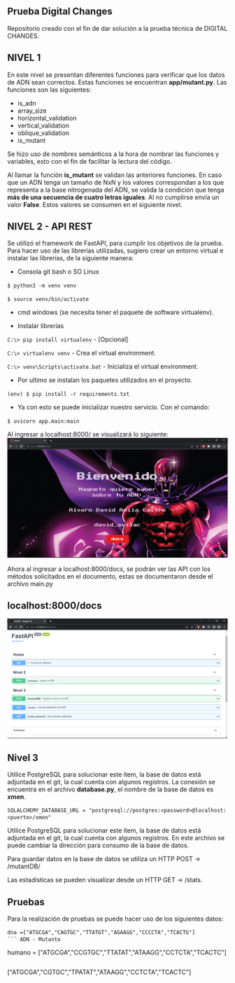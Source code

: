 Prueba Digital Changes
-------------
Repositorio creado con el fin de dar solución a la prueba técnica de DIGITAL CHANGES.

NIVEL 1
-------------
En este nivel se presentan diferentes funciones para verificar que los datos de ADN sean correctos. Estas funciones se encuentran **app/mutant.py**.
Las funciones son las siguientes:
 + is_adn
 + array_size   
 + horizontal_validation
 + vertical_validation
 + oblique_validation
 + is_mutant
 
Se hizo uso de nombres semánticos a la hora de nombrar las funciones y variables, esto con el fin de facilitar la lectura del código.

Al llamar la función **is_mutant** se validan las anteriores funciones. En caso que un ADN tenga un tamaño de NxN y los valores correspondan a los que representa a la base nitrogenada del ADN, se valida la condición que tenga **más de una secuencia de cuatro letras iguales**. Al no cumplirse envía un valor **False**. Estos valores se consumen en el siguiente nivel.


NIVEL 2 - API REST
-------------
Se utilizó el framework de FastAPI, para cumplir los objetivos de la prueba. Para hacer uso de las librerías utilizadas, sugiero crear un entorno virtual e instalar las librerías, de la siguiente manera:

 + Consola git bash o SO Linux
 
`$ python3 -m venv venv`

`$ source venv/bin/activate`

 + cmd windows (se necesita tener el paquete de software virtualenv).

 + Instalar librerías
 
`C:\> pip install virtualenv` - [Opcional]

`C:\> virtualenv venv` - Crea el virtual environment.

`C:\> venv\Scripts\activate.bat` - Inicializa el virtual environment.

 + Por ultimo se instalan los paquetes utilizados en el proyecto.

`(env) $ pip install -r requirements.txt`

 + Ya con esto se puede inicializar nuestro servicio. Con el comando:

`$ uvicorn app.main:main`

Al ingresar a localhost:8000/ se visualizará lo siguiente: 
![](https://github.com/AlvariroA/DigitalChanges/blob/main/img/Home.png)

Ahora al ingresar a localhost:8000/docs, se podrán ver las API con los métodos solicitados en el documento, estas se documentaron desde el archivo main.py

localhost:8000/docs
-------------

![](https://github.com/AlvariroA/DigitalChanges/blob/main/img/FastAPI.png)



Nivel 3
-------------

Utilice PostgreSQL para solucionar este ítem, la base de datos está adjuntada en el git, la cual cuenta con algunos registros. La conexión se encuentra en el archivo **database.py**, el nombre de la base de datos es **xmen**.

```
SQLALCHEMY_DATABASE_URL = "postgresql://postgres:<password>@localhost:<puerto>/xmen"
```
Utilice PostgreSQL para solucionar este ítem, la base de datos está adjuntada en el git, la cual cuenta con algunos registros.
En este archivo se puede cambiar la dirección para consumo de la base de datos.

Para guardar datos en la base de datos se utiliza un HTTP POST -> /mutantDB/

Las estadísticas se pueden visualizar desde un HTTP GET -> /stats.

Pruebas
-------------

Para la realización de pruebas se puede hacer uso de los siguientes datos:
```
dna =["ATGCGA","CAGTGC","TTATGT","AGAAGG","CCCCTA","TCACTG"]
``` ADN - Mutante
```
humano = ["ATGCGA","CCGTGC","TTATAT","ATAAGG","CCTCTA","TCACTC"]
``` ADN - Humano
```
["ATGCGA","CGTGC","TPATAT","ATAAGG","CCTCTA","TCACTC"]
```  ADN - con fallas.





